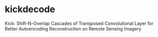 # kickdecode
Kick: Shift-N-Overlap Cascades of Transposed Convolutional Layer for Better Autoencoding Reconstruction on Remote Sensing Imagery
